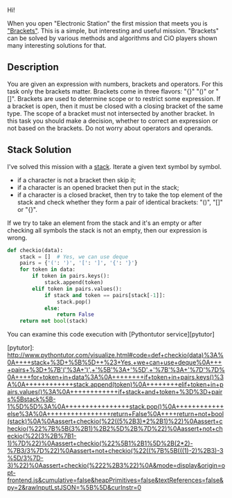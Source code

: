 Hi!

When you open "Electronic Station" the first mission that meets you is
["Brackets"][brackets]. This is a simple, but interesting and useful mission.
"Brackets" can be solved by various methods and algorithms and CiO players shown
many interesting solutions for that.

## Description

You are given an expression with numbers, brackets and operators.
For this task only the brackets matter.
Brackets come in three flavors: "{}" "()" or "[]".
Brackets are used to determine scope or to restrict some expression.
If a bracket is open, then it must be closed with a closing bracket of the same type.
The scope of a bracket must not intersected by another bracket.
In this task you should make a decision, whether to correct an expression or
not based on the brackets. Do not worry about operators and operands.

## Stack Solution

I've solved this mission with a [stack][wiki-stack].
Iterate a given text symbol by symbol.
- if a character is not a bracket then skip it;
- if a character is an opened bracket then put in the stack;
- if a character is a closed bracket, then try to take the top element of the stack
and check whether they form a pair of identical brackets: "()", "[]" or "{}".

If we try to take an element from the stack and it's an empty or after checking
all symbols the stack is not an empty, then our expression is wrong.

```python
def checkio(data):
    stack = []  # Yes, we can use deque
    pairs = {'(': ')', '[': ']', '{': '}'}
    for token in data:
        if token in pairs.keys():
            stack.append(token)
        elif token in pairs.values():
            if stack and token == pairs[stack[-1]]:
                stack.pop()
            else:
                return False
    return not bool(stack)
```

You can examine this code execution with [Pythontutor service][pytutor]




[brackets]: http://www.checkio.org/mission/brackets/share/440e9f6d6367b188e86fdf5797f7b087/
[wiki-stack]: http://en.wikipedia.org/wiki/Stack_(abstract_data_type)
[pytutor]: http://www.pythontutor.com/visualize.html#code=def+checkio(data)%3A%0A++++stack+%3D+%5B%5D++%23+Yes,+we+can+use+deque%0A++++pairs+%3D+%7B'('%3A+')',+'%5B'%3A+'%5D',+'%7B'%3A+'%7D'%7D%0A++++for+token+in+data%3A%0A++++++++if+token+in+pairs.keys()%3A%0A++++++++++++stack.append(token)%0A++++++++elif+token+in+pairs.values()%3A%0A++++++++++++if+stack+and+token+%3D%3D+pairs%5Bstack%5B-1%5D%5D%3A%0A++++++++++++++++stack.pop()%0A++++++++++++else%3A%0A++++++++++++++++return+False%0A++++return+not+bool(stack)%0A%0Aassert+checkio(%22((5%2B3)*2%2B1)%22)%0Aassert+checkio(%22%7B%5B(3%2B1)%2B2%5D%2B%7D%22)%0Aassert+not+checkio(%22(3%2B%7B1-1)%7D%22)%0Aassert+checkio(%22%5B1%2B1%5D%2B(2*2)-%7B3/3%7D%22)%0Aassert+not+checkio(%22((%7B%5B(((1)-2)%2B3)-3%5D/3%7D-3)%22)%0Aassert+checkio(%222%2B3%22)%0A&mode=display&origin=opt-frontend.js&cumulative=false&heapPrimitives=false&textReferences=false&py=2&rawInputLstJSON=%5B%5D&curInstr=0
